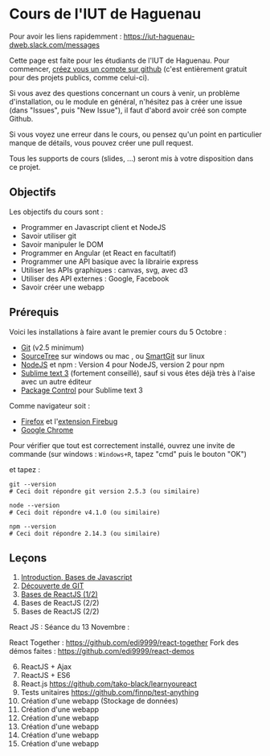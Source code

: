 # Cours de l'IUT de Haguenau

Pour avoir les liens rapidemment : https://iut-haguenau-dweb.slack.com/messages

Cette page est faite pour les étudiants de l'IUT de Haguenau.
Pour commencer, [créez vous un compte sur github](https://github.com/join) (c'est entièrement gratuit pour des projets publics, comme
celui-ci).

Si vous avez des questions concernant un cours à venir, un problème d'installation,
ou le module en général, n'hésitez pas à créer une issue (dans "Issues", puis "New Issue"), il faut
d'abord avoir créé son compte Github.

Si vous voyez une erreur dans le cours, ou pensez qu'un point en particulier manque de détails, vous pouvez créer
une pull request.

Tous les supports de cours (slides, ...) seront mis à votre disposition dans ce projet.

## Objectifs

Les objectifs du cours sont :

 * Programmer en Javascript client et NodeJS
 * Savoir utiliser git
 * Savoir manipuler le DOM
 * Programmer en Angular (et React en facultatif)
 * Programmer une API basique avec la librairie express
 * Utiliser les APIs graphiques : canvas, svg, avec d3
 * Utiliser des API externes : Google, Facebook
 * Savoir créer une webapp

## Prérequis

Voici les installations à faire avant le premier cours du 5 Octobre :

 * [Git](http://git-scm.com/download/win) (v2.5 minimum)
 * [SourceTree](https://www.sourcetreeapp.com/) sur windows ou mac , ou [SmartGit](http://www.syntevo.com/smartgit/) sur linux
 * [NodeJS](https://nodejs.org/en/download/) et npm : Version 4 pour NodeJS, version 2 pour npm
 * [Sublime text 3](http://www.sublimetext.com/3) (fortement conseillé), sauf si vous êtes déjà très à l'aise avec un autre éditeur
 * [Package Control](https://packagecontrol.io/installation) pour Sublime text 3

Comme navigateur soit :

 * [Firefox](https://www.mozilla.org/fr/firefox/new/) et l'[extension Firebug](https://getfirebug.com/downloads/)
 * [Google Chrome](https://www.google.com/chrome/browser/desktop/index.html)

Pour vérifier que tout est correctement installé, ouvrez une invite de commande (sur windows : `Windows+R`, tapez "cmd" puis le bouton "OK")

et tapez :

    git --version
    # Ceci doit répondre git version 2.5.3 (ou similaire)

    node --version
    # Ceci doit répondre v4.1.0 (ou similaire)

    npm --version
    # Ceci doit répondre 2.14.3 (ou similaire)


## Leçons

 1. [Introduction, Bases de Javascript](lessons/01-bases-js.md)
 2. [Découverte de GIT](lessons/02-bases-git.md)
 3. [Bases de ReactJS (1/2)](lessons/03-bases-react.md)
 4. Bases de ReactJS (2/2)
 5. Bases de ReactJS (2/2)

React JS : Séance du 13 Novembre :

React Together : https://github.com/edi9999/react-together
Fork des démos faites : https://github.com/edi9999/react-demos

 6. ReactJS + Ajax
 7. ReactJS + ES6
 8. React.js https://github.com/tako-black/learnyoureact
 9. Tests unitaires https://github.com/finnp/test-anything
 10. Création d'une webapp (Stockage de données)
 11. Création d'une webapp
 12. Création d'une webapp
 13. Création d'une webapp
 14. Création d'une webapp
 15. Création d'une webapp
